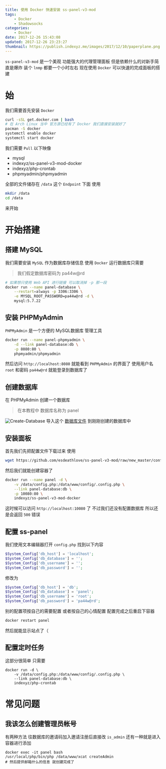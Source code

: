 ```yaml
---
title: 使用 Docker 快速安装 ss-panel-v3-mod
tags:
    - Docker
    - Shadowsocks
categories:
    - Docker
date: 2017-12-26 15:43:08
updated: 2017-12-26 23:23:27
thumbnail: https://publish.indexyz.me/images/2017/12/10/paperplane.png
---
```

`ss-panel-v3-mod` 是一个美观 功能强大的代理管理面板 但是依赖什么的对新手简直是爆炸 装个 `lnmp` 都要一个小时左右 现在使用 `Docker` 可以快速的完成面板的搭建

<!-- more -->


# 始
我们需要首先安装 `Docker`
```bash
curl -sSL get.docker.com | bash
# 在 Arch Linux 当中 官方源已经有了 Docker 我们直接安装就好了
pacman -S docker
systemctl enable docker
systemctl start docker
```

我们需要 `Pull` 以下映像
- mysql
- indexyz/ss-panel-v3-mod-docker
- indexyz/php-crontab
- phpmyadmin/phpmyadmin

全部的文件储存在 `/data` 这个 `Endpoint` 下面
使用
```bash
mkdir /data
cd /data
```
来开始

# 开始搭建
## 搭建 MySQL
我们需要安装 `MySQL` 作为数据库存储信息
使用 `Docker` 运行数据库只需要
> 我们假定数据库密码为 pa44w@rd

```bash
# 如果想只使用 Web API 进行链接 可以取消掉 -p 那一段
docker run --name panel-database \
    --restart=always -p 3306:3306 \
    -e MYSQL_ROOT_PASSWORD=pa44w@rd -d \
    mysql:5.7.22
```
## 安装 PHPMyAdmin
`PHPMyAdmin` 是一个方便的 MySQL数据库 管理工具
```bash
docker run --name panel-phpmyadmin \
    -d --link panel-database:db \
    -p 8080:80 \
    phpmyadmin/phpmyadmin
```
然后访问 `http://localhost:8080` 就能看到 `PHPMyAdmin` 的界面了
使用用户名 `root` 和密码 `pa44w@rd` 就能登录到数据库了
## 创建数据库
在 PHPMyAdmin 创建一个数据库
> 在本教程中 数据库名称为 panel

![Create-Database][CREATE_DATABASE]
导入这个 [数据库文件][SQL_FILE] 到刚刚创建的数据库中
## 安装面板
首先我们先把配置文件下载过来 使用
```bash
wget https://github.com/esdeathlove/ss-panel-v3-mod/raw/new_master/config/.config.php.example -O config.php
```
然后我们就能创建容器了
```bash
docker run --name panel -d \
    -v /data/config.php:/data/www/config/.config.php \
    --link panel-database:db \
    -p 10080:80 \
    indexyz/ss-panel-v3-mod-docker
```
这时候可以访问 `http://localhost:10080` 了 不过我们还没有配置数据库 所以还是会返回 `500` 错误
## 配置 ss-panel
我们使用文本编辑器打开 `config.php`
找到以下内容
```php
$System_Config['db_host'] = 'localhost';
$System_Config['db_database'] = '';
$System_Config['db_username'] = '';
$System_Config['db_password'] = '';
```
修改为
```php
$System_Config['db_host'] = 'db';
$System_Config['db_database'] = 'panel';
$System_Config['db_username'] = 'root';
$System_Config['db_password'] = 'pa44w@rd';
```
别的配置项按自己的需要配置 或者按自己的心情配置 配置完成之后重启下容器
```bash
docker restart panel
```
然后就能显示站点了（
## 配置定时任务
这部分很简单 只需要
```
docker run -d \
    -v /data/config.php:/data/www/config/.config.php \
    --link panel-database:db \
    indexyz/php-crontab
```

# 常见问题
## 我该怎么创建管理员帐号
有两种方法 往数据库的邀请码加入邀请注册后直接改 `is_admin`
还有一种就是进入容器进行添加
```
docker exec -it panel bash
/usr/local/php/bin/php /data/www/xcat createAdmin
# 然后提供邮箱什么的信息 就创建完成了
```

[CREATE_DATABASE]: https://publish.indexyz.me/images/2017/12/12/phpMyAdmin-CreateDatabase.png
[SQL_FILE]: https://github.com/esdeathlove/ss-panel-v3-mod/raw/new_master/sql/glzjin_all.sql
